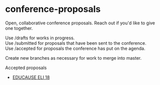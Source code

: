 # conference-proposals

Open, collaborative conference proposals. Reach out if you'd like to give one together.

Use /drafts for works in progress.  
Use /submitted for proposals that have been sent to the conference.  
Use /accepted for proposals the conference has put on the agenda.


Create new branches as necessary for work to merge into master.

Accepted proposals

* [EDUCAUSE ELI 18](accepted/eli-18.md)

